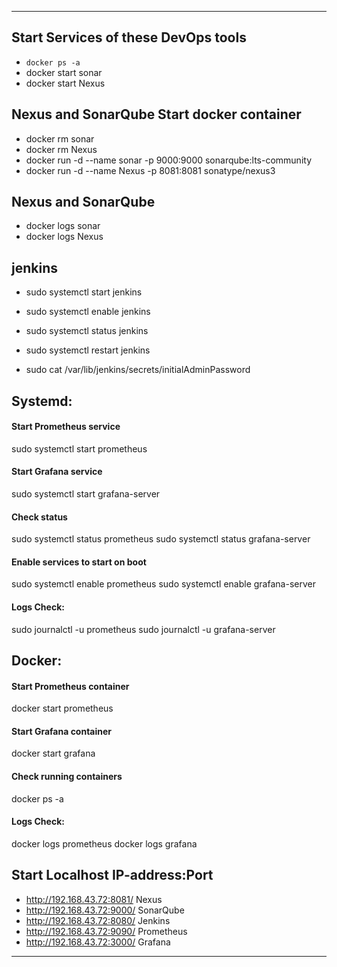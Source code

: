 ________________________________________________________________________________________________________________________________

## Start Services of these DevOps tools
- ```docker ps -a```
- docker start sonar
- docker start Nexus

## Nexus and SonarQube Start docker container
- docker rm sonar
- docker rm Nexus
- docker run -d --name sonar -p 9000:9000 sonarqube:lts-community
- docker run -d --name Nexus -p 8081:8081 sonatype/nexus3

## Nexus and SonarQube
- docker logs sonar
- docker logs Nexus

## jenkins
- sudo systemctl start jenkins
- sudo systemctl enable jenkins
- sudo systemctl status jenkins
- sudo systemctl restart jenkins

- sudo cat /var/lib/jenkins/secrets/initialAdminPassword

## Systemd:
#### Start Prometheus service
sudo systemctl start prometheus

#### Start Grafana service
sudo systemctl start grafana-server

#### Check status
sudo systemctl status prometheus
sudo systemctl status grafana-server

#### Enable services to start on boot
sudo systemctl enable prometheus
sudo systemctl enable grafana-server

#### Logs Check:
sudo journalctl -u prometheus
sudo journalctl -u grafana-server

## Docker:
#### Start Prometheus container
docker start prometheus

#### Start Grafana container
docker start grafana

#### Check running containers
docker ps -a

#### Logs Check:
docker logs prometheus
docker logs grafana

## Start Localhost IP-address:Port
- http://192.168.43.72:8081/  Nexus
- http://192.168.43.72:9000/ SonarQube
- http://192.168.43.72:8080/ Jenkins
- http://192.168.43.72:9090/ Prometheus
- http://192.168.43.72:3000/ Grafana
__________________________________________________________________________________________________________________________________________________________
